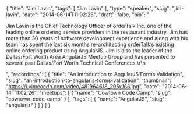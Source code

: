 {
  "title": "Jim Lavin",
  "tags": [
    "Jim Lavin"
  ],
  "type": "speaker",
  "slug": "jim-lavin",
  "date": "2014-06-14T11:02:26",
  "draft": false,
  "bio": "<p>Jim Lavin is the Chief Technology Officer of orderTalk Inc. one of the leading online ordering service providers in the restaurant industry. Jim has more than 30 years of software development experience and along with his team has spent the last six months re-architecting orderTalk’s existing online ordering product using AngularJS. Jim is also the leader of the Dallas/Fort Worth Area AngularJS Meetup Group and has presented to several past Dallas/Fort Worth Technical Conferences.\r\n</p>",
  "recordings": [
    {
      "title": "An Introduction to AngularJS Forms Validation",
      "slug": "an-introduction-to-angularjs-forms-validation",
      "thumbnail": "https://i.vimeocdn.com/video/481964618_295x166.jpg",
      "date": "2014-06-14T11:02:26",
      "meetups": [
        {
          "name": "Cowtown Code Camp",
          "slug": "cowtown-code-camp"
        }
      ],
      "tags": [
        {
          "name": "AngularJS",
          "slug": "angularjs"
        }
      ]
    }
  ]
}